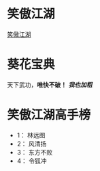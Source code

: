 # 笑傲江湖
[笑傲江湖](https://www.jianshu.com/p/704c0561d3ff)

# 葵花宝典
  天下武功，**唯快不破！**   ***我也加粗***
  
# 笑傲江湖高手榜
* 1：  林远图
* 2：  风清扬
* 3：  东方不败
* 4：  令狐冲

